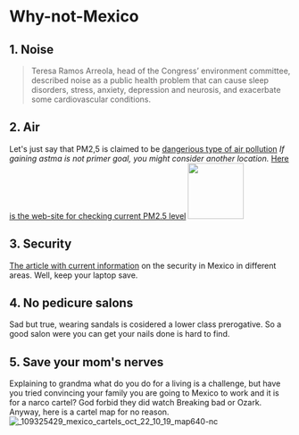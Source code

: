 # Why-not-Mexico
## 1. Noise 
> Teresa Ramos Arreola, head of the Congress’ environment committee, described noise as a public health problem that can cause sleep disorders, stress, anxiety, depression and neurosis, and exacerbate some cardiovascular conditions.

## 2. Air
Let's just say that PM2,5 is claimed to be [dangerious  type of air pollution](https://www.airveda.com/blog/what-is-pm2-5-and-why-is-it-important#:~:text=are%20some%20examples.-,PM2.,take%20place%20in%20the%20atmosphere.&text=5%20in%20the%20air.)
*If gaining astma is not primer goal, you might consider another location.*
[Here is the web-site for checking current PM2.5 level](https://www.iqair.com/mexico/mexico-city)
<img src="APMJ7E_smog_and_air_pollution_in_Mexico_City" width="100" height="100">


## 3. Security 
[The article with current information](https://www.gov.uk/foreign-travel-advice/mexico) on the security in Mexico in different areas. 
Well, keep your laptop save.

## 4. No pedicure salons 
Sad but true, wearing sandals is cosidered a lower class prerogative. So a good salon were you can get your nails done is hard to find.

## 5. Save your mom's nerves
Explaining to grandma what do you do for a living is a challenge, but have you tried convincing your family you are going to Mexico to work and it is for a narco cartel? God forbid they did  watch Breaking bad or Ozark. Anyway, here is a cartel map for no reason.
![_109325429_mexico_cartels_oct_22_10_19_map640-nc](https://user-images.githubusercontent.com/35688741/127236945-c8319137-ce8b-42e7-ac9b-e5cb18724c06.png)

